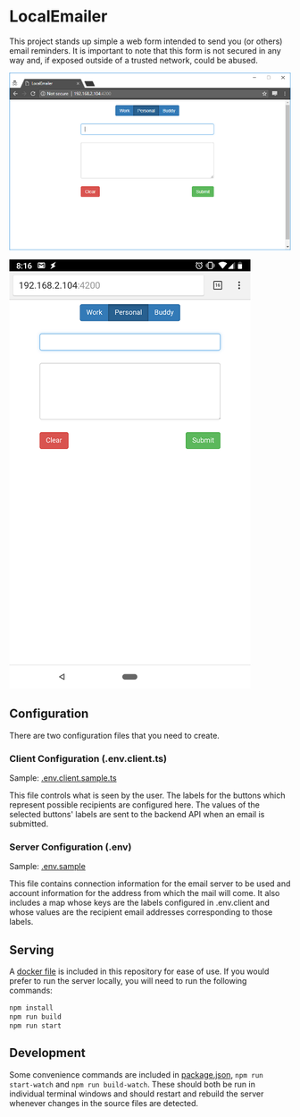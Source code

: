 # LocalEmailer

This project stands up simple a web form intended to send you (or others) email reminders. It is important to note that this form is not secured in any way and, if exposed outside of a trusted network, could be abused.

![Alt text](/desktop.png?raw=true "Desktop View")

![Alt text](/mobile.png?raw=true "Mobile View")

## Configuration

There are two configuration files that you need to create.

### Client Configuration (.env.client.ts)

Sample: [.env.client.sample.ts](.env.client.sample.ts)

This file controls what is seen by the user. The labels for the buttons which represent possible recipients are configured here. The values of the selected buttons' labels are sent to the backend API when an email is submitted.

### Server Configuration (.env)

Sample: [.env.sample](.env.sample)

This file contains connection information for the email server to be used and account information for the address from which the mail will come. It also includes a map whose keys are the labels configured in .env.client and whose values are the recipient email addresses corresponding to those labels.

## Serving

A [docker file](Dockerfile) is included in this repository for ease of use. If you would prefer to run the server locally, you will need to run the following commands:
```
npm install
npm run build
npm run start
```

## Development

Some convenience commands are included in [package.json](package.json), `npm run start-watch` and `npm run build-watch`. These should both be run in individual terminal windows and should restart and rebuild the server whenever changes in the source files are detected.